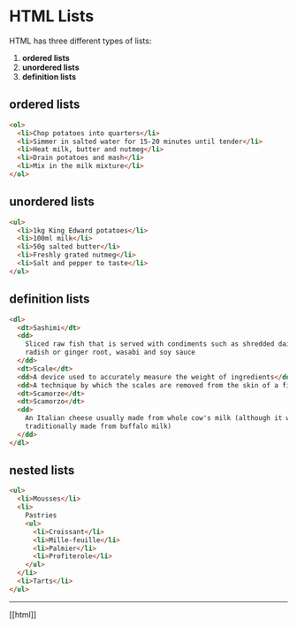 # HTML Lists

HTML has three different types of lists:

1. **ordered lists**
2. **unordered lists**
3. **definition lists**

## ordered lists

```html
<ol>
  <li>Chop potatoes into quarters</li>
  <li>Simmer in salted water for 15-20 minutes until tender</li>
  <li>Heat milk, butter and nutmeg</li>
  <li>Drain potatoes and mash</li>
  <li>Mix in the milk mixture</li>
</ol>
```

## unordered lists

```html
<ul>
  <li>1kg King Edward potatoes</li>
  <li>100ml milk</li>
  <li>50g salted butter</li>
  <li>Freshly grated nutmeg</li>
  <li>Salt and pepper to taste</li>
</ul>
```

## definition lists

```html
<dl>
  <dt>Sashimi</dt>
  <dd>
    Sliced raw fish that is served with condiments such as shredded daikon
    radish or ginger root, wasabi and soy sauce
  </dd>
  <dt>Scale</dt>
  <dd>A device used to accurately measure the weight of ingredients</dd>
  <dd>A technique by which the scales are removed from the skin of a fish</dd>
  <dt>Scamorze</dt>
  <dt>Scamorzo</dt>
  <dd>
    An Italian cheese usually made from whole cow's milk (although it was
    traditionally made from buffalo milk)
  </dd>
</dl>
```

## nested lists

```html
<ul>
  <li>Mousses</li>
  <li>
    Pastries
    <ul>
      <li>Croissant</li>
      <li>Mille-feuille</li>
      <li>Palmier</li>
      <li>Profiterole</li>
    </ul>
  </li>
  <li>Tarts</li>
</ul>
```

---

[[html]]
